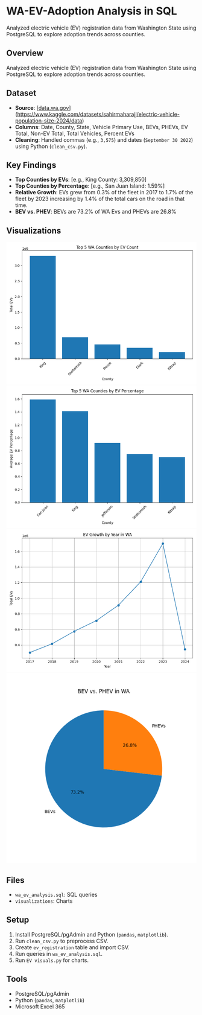 # WA-EV-Adoption Analysis in SQL
Analyzed electric vehicle (EV) registration data from Washington State using PostgreSQL to explore adoption trends across counties.

## Overview
Analyzed electric vehicle (EV) registration data from Washington State using PostgreSQL to explore adoption trends across counties.

## Dataset
- **Source**: [[data.wa.gov](https://data.wa.gov/Transportation/Electric-Vehicle-Population-Size-History-By-County-/3f4k-prv3)](https://www.kaggle.com/datasets/sahirmaharajj/electric-vehicle-population-size-2024/data)
- **Columns**: Date, County, State, Vehicle Primary Use, BEVs, PHEVs, EV Total, Non-EV Total, Total Vehicles, Percent EVs
- **Cleaning**: Handled commas (e.g., `3,575`) and dates (`September 30 2022`) using Python (`clean_csv.py`).

## Key Findings
- **Top Counties by EVs**: [e.g., King County: 3,309,850]
- **Top Counties by Percentage**: [e.g., San Juan Island: 1.59%]
- **Relative Growth**: EVs grew from 0.3% of the fleet in 2017 to 1.7% of the fleet by 2023 increasing by 1.4% of the total cars on the road in that time. 
- **BEV vs. PHEV**: BEVs are 73.2% of WA Evs and PHEVs are 26.8%

## Visualizations
![Top Counties by EVs](/top_counties_evs.png)
![Top Counties by Percentage](top_counties_percent.png)
![EV Growth by Year](ev_growth_by_year.png)
![BEV vs. PHEV](bev_vs_phev.png)

## Files
- `wa_ev_analysis.sql`: SQL queries 
- `visualizations`: Charts

## Setup
1. Install PostgreSQL/pgAdmin and Python (`pandas`, `matplotlib`).
2. Run `clean_csv.py` to preprocess CSV.
3. Create `ev_registration` table and import CSV.
4. Run queries in `wa_ev_analysis.sql`.
5. Run `EV visuals.py` for charts.

## Tools
- PostgreSQL/pgAdmin
- Python (`pandas`, `matplotlib`)
- Microsoft Excel 365
